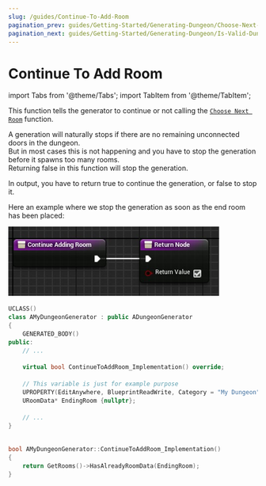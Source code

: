 ```yaml
---
slug: /guides/Continue-To-Add-Room
pagination_prev: guides/Getting-Started/Generating-Dungeon/Choose-Next-Room-Data
pagination_next: guides/Getting-Started/Generating-Dungeon/Is-Valid-Dungeon
---
```


# Continue To Add Room

<!-- BEGIN IMPORTS -->

import Tabs from '@theme/Tabs';
import TabItem from '@theme/TabItem';

<!-- END IMPORTS -->

This function tells the generator to continue or not calling the [`Choose Next Room`](Choose-Next-Room-Data) function.

A generation will naturally stops if there are no remaining unconnected doors in the dungeon.\
But in most cases this is not happening and you have to stop the generation before it spawns too many rooms.\
Returning false in this function will stop the generation.

In output, you have to return true to continue the generation, or false to stop it.

Here an example where we stop the generation as soon as the end room has been placed:

<!-- [BEGIN TABS] Blueprint | C++ --> <Tabs>
<!-- [BEGIN TAB ITEM] Blueprint --> <TabItem value="bp" label="Blueprint" default>

![](../../Images/ContinueAddingRoom.jpg)

<!-- [END TAB ITEM] Blueprint --> </TabItem>
<!-- [BEGIN TAB ITEM] C++ --> <TabItem value="cpp" label="C++">

```cpp title="MyDungeonGenerator.h"
UCLASS()
class AMyDungeonGenerator : public ADungeonGenerator
{
    GENERATED_BODY()
public:
    // ...

    virtual bool ContinueToAddRoom_Implementation() override;

    // This variable is just for example purpose
    UPROPERTY(EditAnywhere, BlueprintReadWrite, Category = "My Dungeon")
    URoomData* EndingRoom {nullptr};

    // ...
}
```

```cpp title="MyDungeonGenerator.cpp"

bool AMyDungeonGenerator::ContinueToAddRoom_Implementation()
{
    return GetRooms()->HasAlreadyRoomData(EndingRoom);
}

```

<!-- [END TAB ITEM] C++ --> </TabItem>
<!-- [END TABS] Blueprint | C++ --> </Tabs>
